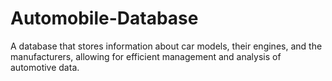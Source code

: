 # Automobile-Database
A database that stores information about car models, their engines, and the manufacturers, allowing for efficient management and analysis of automotive data.
